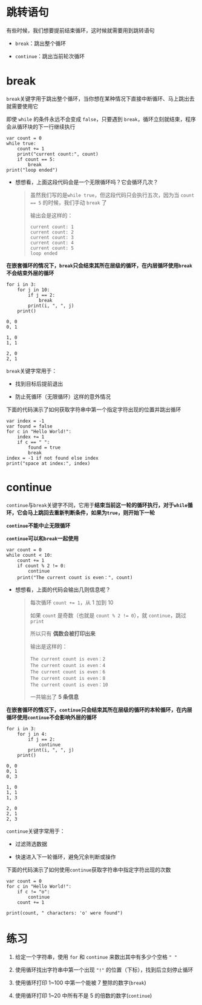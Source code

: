 # 跳转语句

有些时候，我们想要提前结束循环，这时候就需要用到跳转语句

* `break`：跳出整个循环

* `continue`：跳出当前轮次循环

# break

`break`关键字用于跳出整个循环，当你想在某种情况下直接中断循环、马上跳出去就需要使用它

即使 `while` 的条件永远不会变成 `false`，只要遇到 `break`，循环立刻就结束，程序会从循环块的下一行继续执行



```gdscript
var count = 0
while true:
    count += 1
    print("current count:", count)
    if count == 5: 
        break
print("loop ended")
```

* 想想看，上面这段代码会是一个无限循环吗？它会循环几次？

  > 虽然我们写的是`while true`，但这段代码只会执行五次，因为当 `count == 5` 的时候，我们手动 `break` 了
  >
  > 输出会是这样的：
  >
  > ```gdscript
  > current count: 1
  > current count: 2
  > current count: 3
  > current count: 4
  > current count: 5
  > loop ended
  > ```



**在嵌套循环的情况下，`break`只会结束其所在层级的循环，在内层循环使用`break`不会结束外层的循环**

```gdscript
for i in 3:
    for j in 10:
        if j == 2:
            break
        print(i, ", ", j)
    print()
```

```gdscript
0, 0
0, 1

1, 0
1, 1

2, 0
2, 1
```



`break`关键字常用于：

* 找到目标后提前退出

* 防止死循环（无限循环）这样的意外情况

下面的代码演示了如何获取字符串中第一个指定字符出现的位置并跳出循环

```gdscript
var index = -1
var found = false
for c in "Hello World!":
    index += 1
    if c == " ":
        found = true
        break
index = -1 if not found else index
print("space at index:", index)
```

# continue

`continue`与`break`关键字不同，它用于**结束当前这一轮的循环执行，对于`while`循环，它会马上跳回去重新判断条件，如果为`true`，则开始下一轮**

**`continue`不能中止无限循环**

**`continue`可以和`break`一起使用**

```gdscript
var count = 0
while count < 10:
    count += 1
    if count % 2 != 0:
        continue
    print("The current count is even：", count)
```

* 想想看，上面的代码会输出几则信息呢？

  > 每次循环 `count += 1`，从 1 加到 10
  >
  > 如果 `count` 是奇数（也就是 `count % 2 != 0`），就 `continue`，跳过 `print`
  >
  > 所以只有 **偶数会被打印出来**
  >
  > 输出是这样的：
  >
  > ```gdscript
  > The current count is even：2
  > The current count is even：4
  > The current count is even：6
  > The current count is even：8
  > The current count is even：10
  > ```
  >
  > 一共输出了 **5 条信息**





**在嵌套循环的情况下，`continue`只会结束其所在层级的循环的本轮循环，在内层循环使用`continue`不会影响外层的循环**

```gdscript
for i in 3:
    for j in 4:
        if j == 2:
            continue
        print(i, ", ", j)
    print()
```

```gdscript
0, 0
0, 1
0, 3

1, 0
1, 1
1, 3

2, 0
2, 1
2, 3
```



`continue`关键字常用于：

* 过滤筛选数据

* 快速进入下一轮循环，避免冗余判断或操作

下面的代码演示了如何使用`continue`获取字符串中指定字符出现的次数

```gdscript
var count = 0
for c in "Hello World!":
    if c != "o":
        continue
    count += 1        
    
print(count, " characters: 'o' were found")
```

# 练习

1. 给定一个字符串，使用 `for` 和 `continue` 来数出其中有多少个空格 `" "`

2. 使用循环找出字符串中第一个出现 `"!"` 的位置（下标），找到后立刻停止循环

3. 使用循环打印 1\~100 中第一个能被 7 整除的数字(`break`)

4. 使用循环打印 1\~20 中所有不是 5 的倍数的数字(`continue`)

